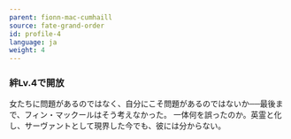 ```yaml
---
parent: fionn-mac-cumhaill
source: fate-grand-order
id: profile-4
language: ja
weight: 4
---
```


### 絆Lv.4で開放

女たちに問題があるのではなく、自分にこそ問題があるのではないか──最後まで、フィン・マックールはそう考えなかった。
一体何を誤ったのか。英霊と化し、サーヴァントとして現界した今でも、彼には分からない。
